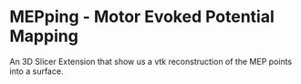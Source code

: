 # MEPping - Motor Evoked Potential Mapping

An 3D Slicer Extension that show us a vtk reconstruction of the MEP points into a surface.
